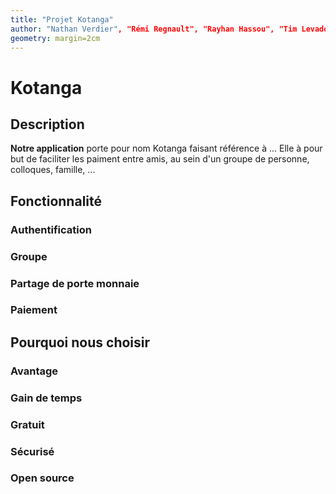 ```yaml
---
title: "Projet Kotanga"
author: "Nathan Verdier", "Rémi Regnault", "Rayhan Hassou", "Tim Levadou", "Simon Claus"
geometry: margin=2cm
---
```

# Kotanga

## Description
**Notre application** porte pour nom Kotanga faisant référence à ...
Elle à pour but de faciliter les paiment entre amis, au sein d'un groupe de personne, colloques, famille, ...



## Fonctionnalité

### Authentification

### Groupe

### Partage de porte monnaie

### Paiement


## Pourquoi nous choisir

### Avantage

### Gain de temps

### Gratuit

### Sécurisé

### Open source

